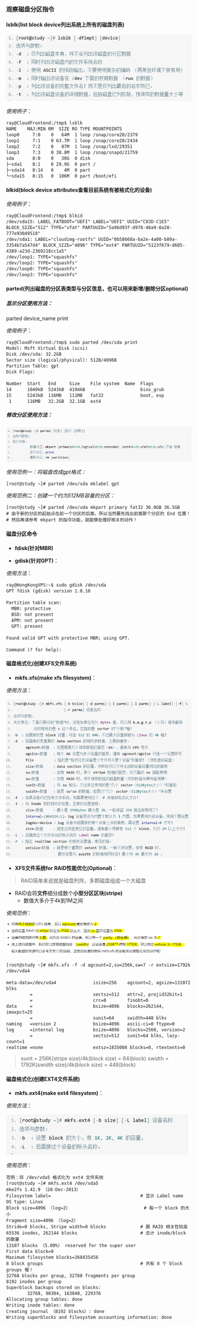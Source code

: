 ### 观察磁盘分区指令
#### lsblk(list block device列出系统上所有的磁盘列表)

![0](./img/09Chapter/Capture14.PNG)

*使用例子*：

```Shell
ray@CloudFrontend:/tmp$ lsblk
NAME    MAJ:MIN RM  SIZE RO TYPE MOUNTPOINTS
loop0     7:0    0   64M  1 loop /snap/core20/2379
loop1     7:1    0 63.7M  1 loop /snap/core20/2434
loop2     7:2    0   87M  1 loop /snap/lxd/29351
loop3     7:3    0 38.8M  1 loop /snap/snapd/21759
sda       8:0    0   30G  0 disk 
├─sda1    8:1    0 29.9G  0 part /
├─sda14   8:14   0    4M  0 part 
└─sda15   8:15   0  106M  0 part /boot/efi

```
#### blkid(block device attributes查看目前系统有被格式化的设备)

*使用例子*：

```Shell
ray@CloudFrontend:/tmp$ blkid
/dev/sda15: LABEL_FATBOOT="UEFI" LABEL="UEFI" UUID="C83D-C1E5" BLOCK_SIZE="512" TYPE="vfat" PARTUUID="5a96d93f-d978-48a9-8a28-777e93049518"
/dev/sda1: LABEL="cloudimg-rootfs" UUID="0b58668a-ba2e-4a00-b89a-3354b7a547d4" BLOCK_SIZE="4096" TYPE="ext4" PARTUUID="5123f679-d605-4389-a23d-2369218cc1a5"
/dev/loop1: TYPE="squashfs"
/dev/loop2: TYPE="squashfs"
/dev/loop0: TYPE="squashfs"
/dev/loop3: TYPE="squashfs"
```

#### parted(列出磁盘的分区表类型与分区信息，也可以用来新增/删除分区optional)

##### 显示分区使用方法：

parted device_name print

*使用例子*：

```Shell
ray@CloudFrontend:/tmp$ sudo parted /dev/sda print
Model: Msft Virtual Disk (scsi)
Disk /dev/sda: 32.2GB
Sector size (logical/physical): 512B/4096B
Partition Table: gpt
Disk Flags: 

Number  Start   End     Size    File system  Name  Flags
14      1049kB  5243kB  4194kB                     bios_grub
15      5243kB  116MB   111MB   fat32              boot, esp
 1      116MB   32.2GB  32.1GB  ext4
```
##### 修改分区使用方法：

![0](./img/09Chapter/Capture26.PNG)

*使用范例一：将磁盘改成gpt格式：*

```Shell:
[root@study ~]# parted /dev/sda mklabel gpt
```

*使用范例二：创建一个约为512MB容量的分区：*

```Shell：
[root@study ~]# parted /dev/vda mkpart primary fat32 36.0GB 36.5GB
# 由于新的分区的起始点在前一个分区的后面，所以当然要先找出前面那个分区的 End 位置！
# 然后再请参考 mkpart 的指令功能，就能够处理好相关的动作！
```

#### 磁盘分区命令

- **fdisk(针对MBR)**

- **gdisk(针对GPT)**：

*使用方法*：
```Shell
ray@HongKongVPS:~$ sudo gdisk /dev/sda
GPT fdisk (gdisk) version 1.0.10

Partition table scan:
  MBR: protective
  BSD: not present
  APM: not present
  GPT: present

Found valid GPT with protective MBR; using GPT.

Command (? for help):
```

#### 磁盘格式化(创建XFS文件系统)
- **mkfs.xfs(make xfs filesystem)**：

*使用方法*：

![0](./img/09Chapter/Capture15.PNG)

- **XFS文件系统for RAID性能优化(Optional)**：
> RAID简单来说就是磁盘列阵，多颗磁盘组成一个大磁盘

- RAID会将**文件**细分成数个**小型分区区块(stripe)**
    - 数值大多介于4k到1M之间

*使用范例*：

![0](./img/09Chapter/Capture16.PNG)

```Shell
[root@study ~]# mkfs.xfs -f -d agcount=2,su=256k,sw=7 -r extsize=1792k /dev/vda4

meta-data=/dev/vda4              isize=256    agcount=2, agsize=131072 blks
         =                       sectsz=512   attr=2, projid32bit=1
         =                       crc=0        finobt=0
data     =                       bsize=4096   blocks=262144, imaxpct=25
         =                       sunit=64     swidth=448 blks
naming   =version 2              bsize=4096   ascii-ci=0 ftype=0
log      =internal log           bsize=4096   blocks=2560, version=2
         =                       sectsz=512   sunit=64 blks, lazy-count=1
realtime =none                   extsz=1835008 blocks=0, rtextents=0
```

> sunit = 256K(stripe size)/4k(block size) = 64(block)
> swidth = 1792K(swidth size)/4k(block size) = 448(block)
#### 磁盘格式化(创建EXT4文件系统)
- **mkfs.ext4(make ext4 filesystem)**：

*使用方法*：

![0](./img/09Chapter/Capture17.PNG)


*使用范例*：
```Shell
范例：将 /dev/vda5 格式化为 ext4 文件系统
[root@study ~]# mkfs.ext4 /dev/vda5
mke2fs 1.42.9 （28-Dec-2013）
Filesystem label=                                  # 显示 Label name
OS type: Linux
Block size=4096 （log=2）                            # 每一个 block 的大小
Fragment size=4096 （log=2）
Stride=0 blocks, Stripe width=0 blocks             # 跟 RAID 相关性较高
65536 inodes, 262144 blocks                        # 总计 inode/block 的数量
13107 blocks （5.00%） reserved for the super user
First data block=0
Maximum filesystem blocks=268435456
8 block groups                                     # 共有 8 个 block groups 喔！
32768 blocks per group, 32768 fragments per group
8192 inodes per group
Superblock backups stored on blocks:
        32768, 98304, 163840, 229376
Allocating group tables: done
Writing inode tables: done
Creating journal （8192 blocks）: done
Writing superblocks and filesystem accounting information: done
```

